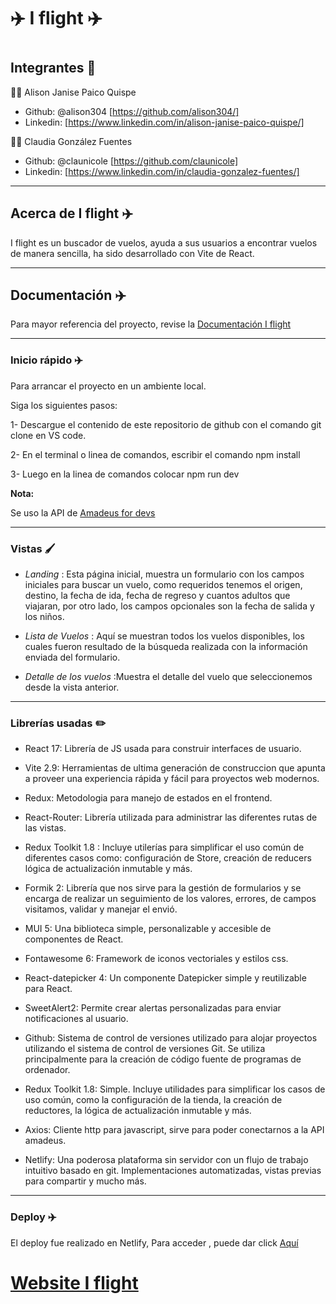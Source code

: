 <h1> ✈️ I flight ✈️ <h1>


## Integrantes 🎏

👩‍✈️ Alison Janise Paico Quispe
- Github: @alison304 [https://github.com/alison304/]
- Linkedin: [https://www.linkedin.com/in/alison-janise-paico-quispe/]

👩‍✈️ Claudia González Fuentes 
- Github: @claunicole [https://github.com/claunicole]
- Linkedin: [https://www.linkedin.com/in/claudia-gonzalez-fuentes/]

---

## Acerca de I flight ✈️

I flight es un buscador de vuelos, ayuda a sus usuarios a encontrar vuelos de manera sencilla, ha sido desarrollado con Vite de React.

---

## Documentación ✈️

Para mayor referencia del proyecto, revise la [Documentación I flight]()

---
### Inicio rápido ✈️

Para arrancar el proyecto en un ambiente local.

Siga los siguientes pasos:

1- Descargue el contenido de este repositorio de github con el comando git clone en VS code.

2- En el terminal o linea de comandos, escribir el comando npm install

3- Luego en la linea de comandos colocar npm run dev

**Nota:**

Se uso la API de [Amadeus for devs](https://developers.amadeus.com/self-service/category/air/api-doc/flight-offers-search/api-reference)

---

### Vistas 🖌️

-   *Landing* : Esta página inicial, muestra un formulario con los campos iniciales para buscar un vuelo, como requeridos tenemos el origen, destino, la fecha de ida, fecha de regreso y cuantos adultos que viajaran, por otro lado, los campos opcionales son la fecha de salida y los niños.
    
-   *Lista de Vuelos* : Aquí se muestran todos los vuelos disponibles, los cuales fueron resultado de la búsqueda realizada con la información enviada del formulario.
    
-   *Detalle de los vuelos* :Muestra el detalle del vuelo que seleccionemos desde la vista anterior. 

---

### Librerías usadas ✏️

- React 17: Librería de JS usada para construir interfaces de usuario.

- Vite 2.9: Herramientas de ultima generación de construccion que apunta a proveer una experiencia rápida y fácil para proyectos web modernos. 

- Redux:  Metodologia para manejo de estados en el frontend.

- React-Router: Librería utilizada para administrar las diferentes rutas de las vistas.

- Redux Toolkit 1.8 : Incluye utilerías para simplificar el uso común de diferentes casos como: configuración de Store, creación de reducers lógica de actualización inmutable y más.

- Formik 2: Librería que nos sirve para la gestión de formularios y se encarga de realizar un seguimiento de los valores, errores, de campos visitamos, validar y manejar el envió.

- MUI 5: Una biblioteca simple, personalizable y accesible de componentes de React.

- Fontawesome 6: Framework de iconos vectoriales y estilos css.

- React-datepicker 4: Un componente Datepicker simple y reutilizable para React.

- SweetAlert2: Permite crear alertas personalizadas para enviar notificaciones al usuario.

- Github: Sistema de control de versiones utilizado para alojar proyectos utilizando el sistema de control de versiones Git. Se utiliza principalmente para la creación de código fuente de programas de ordenador. 

- Redux Toolkit 1.8: Simple. Incluye utilidades para simplificar los casos de uso común, como la configuración de la tienda, la creación de reductores, la lógica de actualización inmutable y más.
- Axios: Cliente http para javascript, sirve para poder conectarnos a la API amadeus.

- Netlify: Una poderosa plataforma sin servidor con un flujo de trabajo intuitivo basado en git. Implementaciones automatizadas, vistas previas para compartir y mucho más.

---

### Deploy ✈️

El deploy fue realizado en Netlify, Para acceder , puede dar click [Aquí](https://keen-kitsune-30b2f1.netlify.app)

# [Website I flight](https://keen-kitsune-30b2f1.netlify.app)
